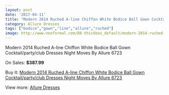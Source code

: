 ```yaml
---
layout: post
date: '2017-04-11'
title: "Modern 2014 Ruched A-line Chiffon White Bodice Ball Gown Cocktail/party/club Dresses Night Moves By Allure 6723"
category: Allure Dresses
tags: ["bodice","gown","line","allure","ruched"]
image: http://www.neoformal.com/88-thickbox_default/modern-2014-ruched-a-line-chiffon-white-bodice-ball-gown-cocktail-party-club-dresses-night-moves-by-allure-6723.jpg
---
```

Modern 2014 Ruched A-line Chiffon White Bodice Ball Gown Cocktail/party/club Dresses Night Moves By Allure 6723

On Sales: **$387.99**
<a href="https://www.neoformal.com/en/allure-dresses/30-modern-2014-ruched-a-line-chiffon-white-bodice-ball-gown-cocktail-party-club-dresses-night-moves-by-allure-6723.html"><amp-img layout="responsive" width="600" height="600" src="//www.neoformal.com/88-thickbox_default/modern-2014-ruched-a-line-chiffon-white-bodice-ball-gown-cocktail-party-club-dresses-night-moves-by-allure-6723.jpg" alt="Modern 2014 Ruched A-line Chiffon White Bodice Ball Gown Cocktail/party/club Dresses Night Moves By Allure 6723 0" /></a>
<a href="https://www.neoformal.com/en/allure-dresses/30-modern-2014-ruched-a-line-chiffon-white-bodice-ball-gown-cocktail-party-club-dresses-night-moves-by-allure-6723.html"><amp-img layout="responsive" width="600" height="600" src="//www.neoformal.com/89-thickbox_default/modern-2014-ruched-a-line-chiffon-white-bodice-ball-gown-cocktail-party-club-dresses-night-moves-by-allure-6723.jpg" alt="Modern 2014 Ruched A-line Chiffon White Bodice Ball Gown Cocktail/party/club Dresses Night Moves By Allure 6723 1" /></a>
<a href="https://www.neoformal.com/en/allure-dresses/30-modern-2014-ruched-a-line-chiffon-white-bodice-ball-gown-cocktail-party-club-dresses-night-moves-by-allure-6723.html"><amp-img layout="responsive" width="600" height="600" src="//www.neoformal.com/90-thickbox_default/modern-2014-ruched-a-line-chiffon-white-bodice-ball-gown-cocktail-party-club-dresses-night-moves-by-allure-6723.jpg" alt="Modern 2014 Ruched A-line Chiffon White Bodice Ball Gown Cocktail/party/club Dresses Night Moves By Allure 6723 2" /></a>

Buy it: [Modern 2014 Ruched A-line Chiffon White Bodice Ball Gown Cocktail/party/club Dresses Night Moves By Allure 6723](https://www.neoformal.com/en/allure-dresses/30-modern-2014-ruched-a-line-chiffon-white-bodice-ball-gown-cocktail-party-club-dresses-night-moves-by-allure-6723.html "Modern 2014 Ruched A-line Chiffon White Bodice Ball Gown Cocktail/party/club Dresses Night Moves By Allure 6723")

View more: [Allure Dresses](https://www.neoformal.com/en/2-allure-dresses "Allure Dresses")